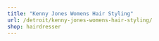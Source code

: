 ```yaml
---
title: "Kenny Jones Womens Hair Styling"
url: /detroit/kenny-jones-womens-hair-styling/
shop: hairdresser
---
```

